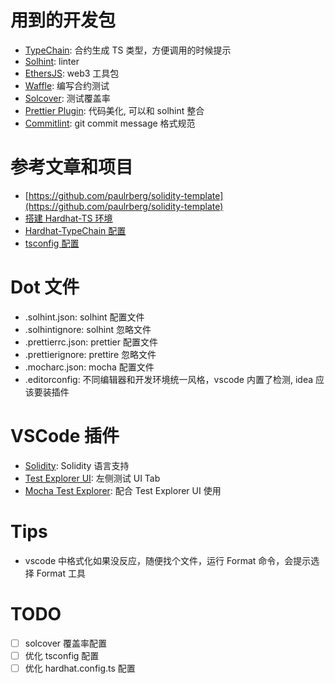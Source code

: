 # 用到的开发包

-   [TypeChain](https://github.com/ethereum-ts/TypeChain): 合约生成 TS 类型，方便调用的时候提示
-   [Solhint](https://github.com/protofire/solhint): linter
-   [EthersJS](https://github.com/ethers-io/ethers.js/): web3 工具包
-   [Waffle](https://github.com/EthWorks/Waffle): 编写合约测试
-   [Solcover](https://github.com/sc-forks/solidity-coverage): 测试覆盖率
-   [Prettier Plugin](https://github.com/prettier-solidity/prettier-plugin-solidity): 代码美化, 可以和 solhint 整合
-   [Commitlint](https://commitlint.js.org/#/guides-local-setup?id=install-husky): git commit message 格式规范

# 参考文章和项目

-   [https://github.com/paulrberg/solidity-template](https://github.com/paulrberg/solidity-template)
-   [搭建 Hardhat-TS 环境](https://rahulsethuram.medium.com/the-new-solidity-dev-stack-buidler-ethers-waffle-typescript-tutorial-f07917de48ae)
-   [Hardhat-TypeChain 配置](https://github.com/dethcrypto/TypeChain/tree/master/packages/hardhat)
-   [tsconfig 配置](https://www.tslang.cn/docs/handbook/tsconfig-json.html)

# Dot 文件

-   .solhint.json: solhint 配置文件
-   .solhintignore: solhint 忽略文件
-   .prettierrc.json: prettier 配置文件
-   .prettierignore: prettire 忽略文件
-   .mocharc.json: mocha 配置文件
-   .editorconfig: 不同编辑器和开发环境统一风格，vscode 内置了检测, idea 应该要装插件

# VSCode 插件

-   [Solidity](https://marketplace.visualstudio.com/items?itemName=JuanBlanco.solidity): Solidity 语言支持
-   [Test Explorer UI](https://marketplace.visualstudio.com/items?itemName=hbenl.vscode-test-explorer): 左侧测试 UI Tab
-   [Mocha Test Explorer](https://marketplace.visualstudio.com/items?itemName=hbenl.vscode-mocha-test-adapter): 配合 Test Explorer UI 使用

# Tips

-   vscode 中格式化如果没反应，随便找个文件，运行 Format 命令，会提示选择 Format 工具

# TODO

-   [ ] solcover 覆盖率配置
-   [ ] 优化 tsconfig 配置
-   [ ] 优化 hardhat.config.ts 配置

